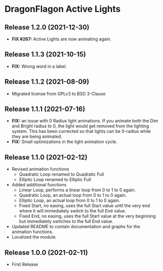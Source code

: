 # DragonFlagon Active Lights

## Release 1.2.0 (2021-12-30)
- **FIX #267:** Active Lights are now animating again.

## Release 1.1.3 (2021-10-15)
- **FIX:** Wrong word in a label.

## Release 1.1.2 (2021-08-09)
- Migrated license from GPLv3 to BSD 3-Clause

## Release 1.1.1 (2021-07-16)
- **FIX:** an issue with 0 Radius light animations. If you animate both the Dim and Bright radius to 0, the light would get removed from the lighting system. This has been corrected so that lights can be 0-radius while they are being animated.
- **FIX:** Small optimizations in the light animation cycle.

## Release 1.1.0 (2021-02-12)
- Revised animation functions
	- Quadratic Loop renamed to Quadratic Full
	- Elliptic Loop renamed to Elliptic Full
- Added additional functions
	- Linear Loop, performs a linear loop from 0 to 1 to 0 again.
	- Quadratic Loop, an actual loop from 0 to 1 to 0 again.
	- Elliptic Loop, an actual loop from 0 to 1 to 0 again.
	- Fixed Start, no easing, uses the full Start value until the very end where it will immediately switch to the full End value.
	- Fixed End, no easing, uses the full Start value at the very beginning but immediately switches to the full End value.
- Updated README to contain documentation and graphs for the animation functions.
- Localized the module.

## Release 1.0.0 (2021-02-11)
- First Release